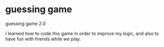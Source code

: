 # guessing game
guessing game 2.0

I learned how to code this game in order to improve my logic,
and also to have fun with friends while we play.
